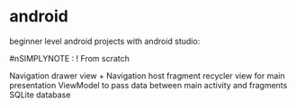 # android

beginner level android projects with android studio:

#nSIMPLYNOTE : ! From scratch

Navigation drawer view + Navigation host fragment 
recycler view for main presentation
ViewModel to pass data between main activity and fragments
SQLite database
  
